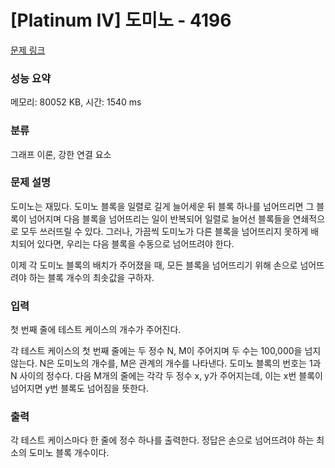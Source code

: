 # [Platinum IV] 도미노 - 4196 

[문제 링크](https://www.acmicpc.net/problem/4196) 

### 성능 요약

메모리: 80052 KB, 시간: 1540 ms

### 분류

그래프 이론, 강한 연결 요소

### 문제 설명

<p>도미노는 재밌다. 도미노 블록을 일렬로 길게 늘어세운 뒤 블록 하나를 넘어뜨리면 그 블록이 넘어지며 다음 블록을 넘어뜨리는 일이 반복되어 일렬로 늘어선 블록들을 연쇄적으로 모두 쓰러뜨릴 수 있다. 그러나, 가끔씩 도미노가 다른 블록을 넘어뜨리지 못하게 배치되어 있다면, 우리는 다음 블록을 수동으로 넘어뜨려야 한다.</p>

<p>이제 각 도미노 블록의 배치가 주어졌을 때, 모든 블록을 넘어뜨리기 위해 손으로 넘어뜨려야 하는 블록 개수의 최솟값을 구하자.</p>

### 입력 

 <p>첫 번째 줄에 테스트 케이스의 개수가 주어진다.</p>

<p>각 테스트 케이스의 첫 번째 줄에는 두 정수 N, M이 주어지며 두 수는 100,000을 넘지 않는다. N은 도미노의 개수를, M은 관계의 개수를 나타낸다. 도미노 블록의 번호는 1과 N 사이의 정수다. 다음 M개의 줄에는 각각 두 정수 x, y가 주어지는데, 이는 x번 블록이 넘어지면 y번 블록도 넘어짐을 뜻한다.</p>

### 출력 

 <p>각 테스트 케이스마다 한 줄에 정수 하나를 출력한다. 정답은 손으로 넘어뜨려야 하는 최소의 도미노 블록 개수이다.</p>

